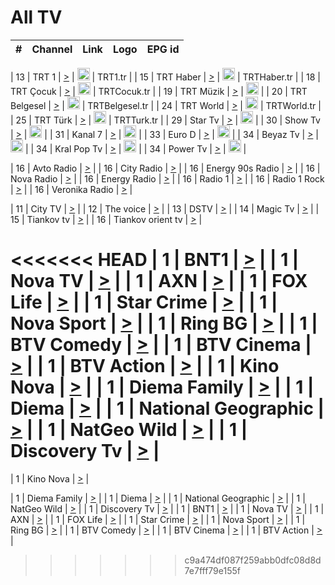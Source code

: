 <h1>All TV</h1>

| #   | Channel        | Link  | Logo | EPG id |
|:---:|:--------------:|:-----:|:----:|:------:|

| 13  | TRT 1            | [>](https://tv-trt1.medya.trt.com.tr/master.m3u8) | <img height="20" src="https://i.imgur.com/j786OLG.png"/> | TRT1.tr |
| 15  | TRT Haber        | [>](https://tv-trthaber.medya.trt.com.tr/master.m3u8) | <img height="20" src="https://i.imgur.com/OVfo8Ab.png"/> | TRTHaber.tr |
| 18  | TRT Çocuk        | [>](https://tv-trtcocuk.medya.trt.com.tr/master.m3u8) | <img height="20" src="https://i.imgur.com/QLFmD6d.png"/> | TRTCocuk.tr |
| 19  | TRT Müzik        | [>](https://tv-trtmuzik.medya.trt.com.tr/master.m3u8) | <img height="20" src="https://i.imgur.com/fIVFCEd.png"/> |
| 20  | TRT Belgesel     | [>](https://tv-trtbelgesel.medya.trt.com.tr/master.m3u8) | <img height="20" src="https://i.imgur.com/MGO87pe.png"/> | TRTBelgesel.tr |
| 24  | TRT World        | [>](https://tv-trtworld.medya.trt.com.tr/master.m3u8) | <img height="20" src="https://i.imgur.com/JEA2xpv.png"/> | TRTWorld.tr |
| 25  | TRT Türk         | [>](https://tv-trtturk.medya.trt.com.tr/master.m3u8) | <img height="20" src="https://i.imgur.com/OSTOQNw.png"/> | TRTTurk.tr |
| 29  | Star Tv   | [>](https://dogus-live.daioncdn.net/startv/startv_360p.m3u8) | <img height="20" src="https://i.imgur.com/IebUZx1.png"/> |
| 30  | Show Tv     | [>](https://ciner-live.daioncdn.net/showtv/showtv.m3u8) | <img height="20" src="https://i.imgur.com/IebUZx1.png"/> |
| 31  | Kanal 7     | [>](https://kanal7-live.daioncdn.net/kanal7/kanal7.m3u8) | <img height="20" src="https://i.imgur.com/IebUZx1.png"/> |
| 33  | Euro D    | [>](https://www.youtube.com/user/KanalD/live) | <img height="20" src="https://i.imgur.com/IebUZx1.png"/> |
| 34  | Beyaz Tv     | [>](https://beyaztv-live.daioncdn.net/beyaztv/beyaztv.m3u8) | <img height="20" src="https://i.imgur.com/IebUZx1.png"/> |
| 34  | Kral Pop Tv     | [>](https://www.youtube.com/watch?v=GuFTuKoXepw) | <img height="20" src="https://i.imgur.com/IebUZx1.png"/> |
| 34  | Power Tv     | [>](https://livetv.powerapp.com.tr/powerTV/powerhd.smil/chunklist.m3u8) | <img height="20" src="https://i.imgur.com/IebUZx1.png"/> |

| 16  | Avto Radio | [>](http://stream.metacast.eu/avtoradio.mp3.m3u) |
| 16  | City Radio | [>](http://stream.metacast.eu/city.aac.m3u) |
| 16  | Energy 90s Radio | [>](http://stream.metacast.eu/energy-90s.m3u) |
| 16  | Nova Radio | [>](http://stream.metacast.eu/nova.aac.m3u) |
| 16  | Energy Radio | [>](http://stream.metacast.eu/nrj.aac.m3u) |
| 16  | Radio 1 | [>](http://stream.metacast.eu/radio1.aac.m3u) |
| 16  | Radio 1 Rock | [>](http://stream.metacast.eu/radio1rock.aac.m3u) |
| 16  | Veronika Radio | [>](http://stream.metacast.eu/veronika.aac.m3u) |

| 11  | City TV | [>](https://tv.city.bg/play/tshls/citytv/index.m3u8) |
| 12  | The voice | [>](https://bss1.neterra.tv/thevoice/thevoice.m3u8) |
| 13  | DSTV | [>](http://46.249.95.140:8081/hls/data.m3u8) |
| 14  | Magic Tv | [>](https://bss1.neterra.tv/magictv/magictv.m3u8) |
| 15  | Tiankov tv | [>](https://streamer103.neterra.tv/tiankov-folk/live.m3u8) |
| 16  | Tiankov orient tv | [>](https://streamer103.neterra.tv/tiankov-orient/live.m3u8) |

<<<<<<< HEAD
| 1 | BNT1 | [>](https://ymkaya.xyz:21622/tv/bnt1/playlist.m3u8?wmsAuthSign=c2VydmVyX3RpbWU9Mi8xOS8yMDI1IDg6MzY6MDcgUE0maGFzaF92YWx1ZT1LK3l0bWNpdVhaZ2FXakhRWU9EQmV3PT0mdmFsaWRtaW51dGVzPTYw) |
| 1 | Nova TV | [>](https://ymkaya.xyz:21622/tv/novatv/playlist.m3u8?wmsAuthSign=c2VydmVyX3RpbWU9Mi8xOS8yMDI1IDg6MzY6MTggUE0maGFzaF92YWx1ZT1xbnVlbEdqdW1LN0pwVFZ5eE1wTEt3PT0mdmFsaWRtaW51dGVzPTYw) |
| 1 | AXN | [>](https://ymkaya.xyz:21622/tv/axn/playlist.m3u8?wmsAuthSign=c2VydmVyX3RpbWU9Mi8xOS8yMDI1IDg6MzY6MjkgUE0maGFzaF92YWx1ZT1jalYwbEgwSy95YUErNGhSNm51dEVnPT0mdmFsaWRtaW51dGVzPTYw) |
| 1 | FOX Life | [>](https://ymkaya.xyz:21622/tv/foxlife/playlist.m3u8?wmsAuthSign=c2VydmVyX3RpbWU9Mi8xOS8yMDI1IDg6MzY6MzkgUE0maGFzaF92YWx1ZT1ZdEtEUVE2aE1RWVBDY1k0V0ZSMWtBPT0mdmFsaWRtaW51dGVzPTYw) |
| 1 | Star Crime | [>](https://ymkaya.xyz:21622/tv/foxcrime/playlist.m3u8?wmsAuthSign=c2VydmVyX3RpbWU9Mi8xOS8yMDI1IDg6MzY6NTAgUE0maGFzaF92YWx1ZT12V0FCSTdxQkhjUDZIU09HMmpsbnpBPT0mdmFsaWRtaW51dGVzPTYw) |
| 1 | Nova Sport | [>](https://ymkaya.xyz:21622/tv/novasport/playlist.m3u8?wmsAuthSign=c2VydmVyX3RpbWU9Mi8xOS8yMDI1IDg6Mzc6MDAgUE0maGFzaF92YWx1ZT1RRVZmTzUzNk1BbEhZQUdLT3k3ZGV3PT0mdmFsaWRtaW51dGVzPTYw) |
| 1 | Ring BG | [>](https://ymkaya.xyz:21622/tv/ringbg/playlist.m3u8?wmsAuthSign=c2VydmVyX3RpbWU9Mi8xOS8yMDI1IDg6Mzc6MTMgUE0maGFzaF92YWx1ZT1sVU9ReVg2aWFVMVU3ei9ENWp3RjJnPT0mdmFsaWRtaW51dGVzPTYw) |
| 1 | BTV Comedy | [>](https://ymkaya.xyz:21622/tv/btvcomedy/playlist.m3u8?wmsAuthSign=c2VydmVyX3RpbWU9Mi8xOS8yMDI1IDg6Mzc6MjMgUE0maGFzaF92YWx1ZT1QUXZscHBrRFYyY1Bxd3FHYVhKem1BPT0mdmFsaWRtaW51dGVzPTYw) |
| 1 | BTV Cinema | [>](https://ymkaya.xyz:21622/tv/btvcinema/playlist.m3u8?wmsAuthSign=c2VydmVyX3RpbWU9Mi8xOS8yMDI1IDg6Mzc6MzMgUE0maGFzaF92YWx1ZT1IbzlJcHRUNXdtc2ZhMTdqd2lYaUZRPT0mdmFsaWRtaW51dGVzPTYw) |
| 1 | BTV Action | [>](https://ymkaya.xyz:21622/tv/btvaction/playlist.m3u8?wmsAuthSign=c2VydmVyX3RpbWU9Mi8xOS8yMDI1IDg6Mzc6NDQgUE0maGFzaF92YWx1ZT1YU2xZTlhJMktEMWg2ZE5vUGxzWkRBPT0mdmFsaWRtaW51dGVzPTYw) |
| 1 | Kino Nova | [>](https://ymkaya.xyz:21622/tv/kinonova/playlist.m3u8?wmsAuthSign=c2VydmVyX3RpbWU9Mi8xOS8yMDI1IDg6Mzc6NTMgUE0maGFzaF92YWx1ZT15ZXlmQ3FRc0hkR0tsbmlkUUxqcXZBPT0mdmFsaWRtaW51dGVzPTYw) |
| 1 | Diema Family | [>](https://ymkaya.xyz:21622/tv/diemafamily/playlist.m3u8?wmsAuthSign=c2VydmVyX3RpbWU9Mi8xOS8yMDI1IDg6Mzg6MDMgUE0maGFzaF92YWx1ZT05dFZXR0NFR0FpRmZYYk0wSlQ3cWNnPT0mdmFsaWRtaW51dGVzPTYw) |
| 1 | Diema | [>](https://ymkaya.xyz:21622/tv/diema/playlist.m3u8?wmsAuthSign=c2VydmVyX3RpbWU9Mi8xOS8yMDI1IDg6Mzg6NTggUE0maGFzaF92YWx1ZT1FbU1lS0dLSzZCaHdJVFFVQjgyWWJRPT0mdmFsaWRtaW51dGVzPTYw) |
| 1 | National Geographic | [>](https://ymkaya.xyz:21622/tv/natgeo/playlist.m3u8?wmsAuthSign=c2VydmVyX3RpbWU9Mi8xOS8yMDI1IDg6Mzk6MDggUE0maGFzaF92YWx1ZT04OXhPTFhPenpqQVFNV3pMWUlvVGp3PT0mdmFsaWRtaW51dGVzPTYw) |
| 1 | NatGeo Wild | [>](https://ymkaya.xyz:21622/tv/natgeowild/playlist.m3u8?wmsAuthSign=c2VydmVyX3RpbWU9Mi8xOS8yMDI1IDg6Mzk6MTggUE0maGFzaF92YWx1ZT0yYnIzeWhiTUN3SWdkRDdybUFvVXF3PT0mdmFsaWRtaW51dGVzPTYw) |
| 1 | Discovery Tv | [>](https://ymkaya.xyz:21622/tv/discovery/playlist.m3u8?wmsAuthSign=c2VydmVyX3RpbWU9Mi8xOS8yMDI1IDg6Mzk6MjggUE0maGFzaF92YWx1ZT14cldIKzhLOVpRekdJUElhc09qdHJRPT0mdmFsaWRtaW51dGVzPTYw) |
=======


| 1 | Kino Nova | [>](https://ymkaya.xyz:11336/tv/kinonova/playlist.m3u8?wmsAuthSign=c2VydmVyX3RpbWU9MS8yLzIwMjUgNDo0MDoyMCBBTSZoYXNoX3ZhbHVlPWlFS1FrWEtMMVRFM3l5YklUWUJQUHc9PSZ2YWxpZG1pbnV0ZXM9NjA=) |

| 1 | Diema Family | [>](https://ymkaya.xyz:11336/tv/diemafamily/playlist.m3u8?wmsAuthSign=c2VydmVyX3RpbWU9MS8yLzIwMjUgNDo0MDozMCBBTSZoYXNoX3ZhbHVlPUVUaTVKTldvZTF5WVVCM0YwL21kaXc9PSZ2YWxpZG1pbnV0ZXM9NjA=) |
| 1 | Diema | [>](https://ymkaya.xyz:11336/tv/diema/playlist.m3u8?wmsAuthSign=c2VydmVyX3RpbWU9MS8yLzIwMjUgNDo0MDo0MCBBTSZoYXNoX3ZhbHVlPVlYMWVJT2NuUjNpUTBsaytEUFFOS2c9PSZ2YWxpZG1pbnV0ZXM9NjA=) |
| 1 | National Geographic | [>](https://ymkaya.xyz:11336/tv/natgeo/playlist.m3u8?wmsAuthSign=c2VydmVyX3RpbWU9MS8yLzIwMjUgNDo0MTo0MSBBTSZoYXNoX3ZhbHVlPTJQTlVmcG5nYWx0M013eUhGRGxnd0E9PSZ2YWxpZG1pbnV0ZXM9NjA=) |
| 1 | NatGeo Wild | [>](https://ymkaya.xyz:11336/tv/natgeowild/playlist.m3u8?wmsAuthSign=c2VydmVyX3RpbWU9MS8yLzIwMjUgNDo0MTo1MSBBTSZoYXNoX3ZhbHVlPVl1OXZaTTliN0hGWEN3eDBYd1duNkE9PSZ2YWxpZG1pbnV0ZXM9NjA=) |
| 1 | Discovery Tv | [>](https://ymkaya.xyz:11336/tv/discovery/playlist.m3u8?wmsAuthSign=c2VydmVyX3RpbWU9MS8yLzIwMjUgNDo0MjowMSBBTSZoYXNoX3ZhbHVlPWtBQmdLNlY2RmQwWElzMVYzSDJyVkE9PSZ2YWxpZG1pbnV0ZXM9NjA=) |
| 1 | BNT1 | [>](https://ymkaya.xyz:11336/tv/bnt1/playlist.m3u8?wmsAuthSign=c2VydmVyX3RpbWU9MS8yLzIwMjUgNDozODozOCBBTSZoYXNoX3ZhbHVlPVVrMVlRQXpJWlhYeUh6ZFVpSC9NMUE9PSZ2YWxpZG1pbnV0ZXM9NjA=) |
| 1 | Nova TV | [>](https://ymkaya.xyz:11336/tv/novatv/playlist.m3u8?wmsAuthSign=c2VydmVyX3RpbWU9MS8yLzIwMjUgNDozODo0OCBBTSZoYXNoX3ZhbHVlPUVxQjh1a0ZzYkVGZU8zZDFGTzdreVE9PSZ2YWxpZG1pbnV0ZXM9NjA=) |
| 1 | AXN | [>](https://ymkaya.xyz:11336/tv/axn/playlist.m3u8?wmsAuthSign=c2VydmVyX3RpbWU9MS8yLzIwMjUgNDozODo1OCBBTSZoYXNoX3ZhbHVlPUpkWStGY1hkNXhaOVpPZ0thQ0FZL3c9PSZ2YWxpZG1pbnV0ZXM9NjA=) |
| 1 | FOX Life | [>](https://ymkaya.xyz:11336/tv/foxlife/playlist.m3u8?wmsAuthSign=c2VydmVyX3RpbWU9MS8yLzIwMjUgNDozOToxMCBBTSZoYXNoX3ZhbHVlPWt1ZDc1T3AzYlZDTjJnSy9TU0xJZlE9PSZ2YWxpZG1pbnV0ZXM9NjA=) |
| 1 | Star Crime | [>](https://ymkaya.xyz:11336/tv/foxcrime/playlist.m3u8?wmsAuthSign=c2VydmVyX3RpbWU9MS8yLzIwMjUgNDozOToyMCBBTSZoYXNoX3ZhbHVlPXIwVU45Nm9FR1l2enNkTG9TanBxbmc9PSZ2YWxpZG1pbnV0ZXM9NjA=) |
| 1 | Nova Sport | [>](https://ymkaya.xyz:11336/tv/novasport/playlist.m3u8?wmsAuthSign=c2VydmVyX3RpbWU9MS8yLzIwMjUgNDozOTozMCBBTSZoYXNoX3ZhbHVlPXlSZ0UxazVaM0xhSmc0NmR4T0c1T2c9PSZ2YWxpZG1pbnV0ZXM9NjA=) |
| 1 | Ring BG | [>](https://ymkaya.xyz:11336/tv/ringbg/playlist.m3u8?wmsAuthSign=c2VydmVyX3RpbWU9MS8yLzIwMjUgNDozOTo0MCBBTSZoYXNoX3ZhbHVlPTR4aUlFNHVUYWN4enY1WkVuOFZma2c9PSZ2YWxpZG1pbnV0ZXM9NjA=) |
| 1 | BTV Comedy | [>](https://ymkaya.xyz:11336/tv/btvcomedy/playlist.m3u8?wmsAuthSign=c2VydmVyX3RpbWU9MS8yLzIwMjUgNDozOTo1MCBBTSZoYXNoX3ZhbHVlPUtrMTJ2RHNTTUU1RFp1ZkVOdXFSK3c9PSZ2YWxpZG1pbnV0ZXM9NjA=) |
| 1 | BTV Cinema | [>](https://ymkaya.xyz:11336/tv/btvcinema/playlist.m3u8?wmsAuthSign=c2VydmVyX3RpbWU9MS8yLzIwMjUgNDozOTo1OSBBTSZoYXNoX3ZhbHVlPTZWcU9FZW56cG1NM1lrYy8xNE5NeHc9PSZ2YWxpZG1pbnV0ZXM9NjA=) |
| 1 | BTV Action | [>](https://ymkaya.xyz:11336/tv/btvaction/playlist.m3u8?wmsAuthSign=c2VydmVyX3RpbWU9MS8yLzIwMjUgNDo0MDoxMCBBTSZoYXNoX3ZhbHVlPUlDd0ErRkZVWThyMVZwR3c2REdGZ3c9PSZ2YWxpZG1pbnV0ZXM9NjA=) |
>>>>>>> c9a474df087f259abb0dfc08d8d7e7fff79e155f
